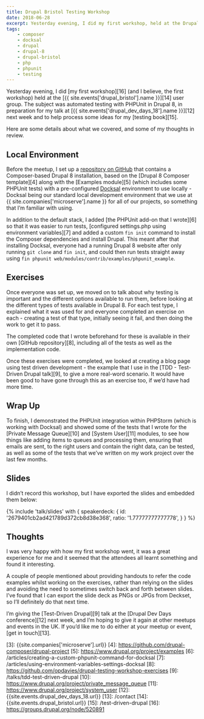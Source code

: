 ```yaml
---
title: Drupal Bristol Testing Workshop
date: 2018-06-28
excerpt: Yesterday evening, I did my first workshop, held at the Drupal Bristol user group.
tags:
    - composer
    - docksal
    - drupal
    - drupal-8
    - drupal-bristol
    - php
    - phpunit
    - testing
---
```


Yesterday evening, I did [my first workshop][16] (and I believe, the first
workshop) held at the [{{ site.events['drupal_bristol'].name }}][14] user group.
The subject was automated testing with PHPUnit in Drupal 8, in preparation for
my talk at [{{ site.events['drupal_dev_days_18'].name }}][12] next week and to
help process some ideas for my [testing book][15].

Here are some details about what we covered, and some of my thoughts in review.

## Local Environment

Before the meetup, I set up a [repository on GitHub][0] that contains a
Composer-based Drupal 8 installation, based on the [Drupal 8 Composer
template][4] along with the [Examples module][5] (which includes some PHPUnit
tests) with a pre-configured [Docksal][2] environment to use locally - Docksal
being our standard local development environment that we use at
{{ site.companies['microserve'].name }} for all of our projects, so something
that I’m familiar with using.

In addition to the default stack, I added [the PHPUnit add-on that I wrote][6]
so that it was easier to run tests, [configured settings.php using environment
variables][7] and added a custom `fin init` command to install the Composer
dependencies and install Drupal. This meant after that installing Docksal,
everyone had a running Drupal 8 website after only running `git clone` and
`fin init`, and could then run tests straight away using
`fin phpunit web/modules/contrib/examples/phpunit_example`.

## Exercises

Once everyone was set up, we moved on to talk about why testing is important and
the different options available to run them, before looking at the different
types of tests available in Drupal 8. For each test type, I explained what it
was used for and everyone completed an exercise on each - creating a test of
that type, initially seeing it fail, and then doing the work to get it to pass.

The completed code that I wrote beforehand for these is available in their own
[GitHub repository][8], including all of the tests as well as the implementation
code.

Once these exercises were completed, we looked at creating a blog page using
test driven development - the example that I use in the [TDD - Test-Driven
Drupal talk][9], to give a more real-word scenario. It would have been good to
have gone through this as an exercise too, if we’d have had more time.

## Wrap Up

To finish, I demonstrated the PHPUnit integration within PHPStorm (which is
working with Docksal) and showed some of the tests that I wrote for the [Private
Message Queue][10] and [System User][11] modules, to see how things like adding
items to queues and processing them, ensuring that emails are sent, to the right
users and contain the right data, can be tested, as well as some of the tests
that we’ve written on my work project over the last few months.

## Slides

I didn’t record this workshop, but I have exported the slides and embedded them
below:

{% include 'talk/slides' with {
    speakerdeck: {
        id: '2679401cb2ad421789d372cb8d38e368',
        ratio: '1.77777777777778',
    }
} %}

## Thoughts

I was very happy with how my first workshop went, it was a great experience for
me and it seemed that the attendees all learnt something and found it
interesting.

A couple of people mentioned about providing handouts to refer the code examples
whilst working on the exercises, rather than relying on the slides and avoiding
the need to sometimes switch back and forth between slides. I’ve found that I
can export the slide deck as PNGs or JPGs from Deckset, so I’ll definitely do
that next time.

I’m giving the [Test-Driven Drupal][9] talk at the [Drupal Dev Days
conference][12] next week, and I’m hoping to give it again at other meetups and
events in the UK. If you’d like me to do either at your meetup or event, [get in
touch][13].

[0]: https://github.com/opdavies/drupal-testing-workshop
[1]: https://github.com/drupal-composer/drupal-project
[2]: https://docksal.io

[3]: {{site.companies['microserve'].url}} [4]:
https://github.com/drupal-composer/drupal-project [5]:
https://www.drupal.org/project/examples [6]:
/articles/creating-a-custom-phpunit-command-for-docksal [7]:
/articles/using-environment-variables-settings-docksal [8]:
https://github.com/opdavies/drupal-testing-workshop-exercises [9]:
/talks/tdd-test-driven-drupal [10]:
https://www.drupal.org/project/private_message_queue [11]:
https://www.drupal.org/project/system_user [12]:
{{site.events.drupal_dev_days_18.url}} [13]: /contact [14]:
{{site.events.drupal_bristol.url}} [15]: /test-driven-drupal [16]:
https://groups.drupal.org/node/520891

